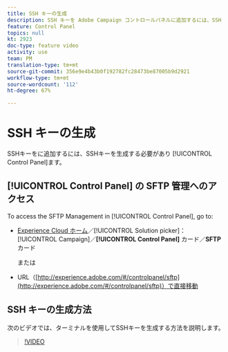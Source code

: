 ```yaml
---
title: SSH キーの生成
description: SSH キーを Adobe Campaign コントロールパネルに追加するには、SSH キーを生成できる必要があります。次のビデオでは、端末を使用して SSH キーを生成する方法を説明しています。
feature: Control Panel
topics: null
kt: 2923
doc-type: feature video
activity: use
team: PM
translation-type: tm+mt
source-git-commit: 356e9e4b43b0f192782fc28473be87005b9d2921
workflow-type: tm+mt
source-wordcount: '112'
ht-degree: 67%

---
```



# SSH キーの生成

SSHキーをに追加するには、SSHキーを生成する必要があり [!UICONTROL Control Panel]ます。

## [!UICONTROL Control Panel] の SFTP 管理へのアクセス

To access the SFTP Management in [!UICONTROL Control Panel], go to:

* [Experience Cloud ホーム](https://experience.adobe.com/#/home)／[!UICONTROL Solution picker]：[!UICONTROL Campaign]／**[!UICONTROL Control Panel]** カード／**SFTP** カード

   または
* URL（[http://experience.adobe.com/#/controlpanel/sftp](http://experience.adobe.com/#/controlpanel/sftp)）で直接移動

## SSH キーの生成方法

次のビデオでは、ターミナルを使用してSSHキーを生成する方法を説明します。

>[!VIDEO](https://video.tv.adobe.com/v/27259?quality=12)
